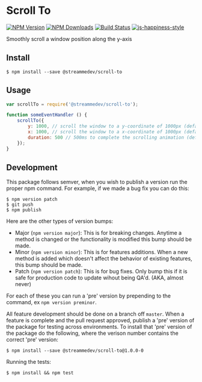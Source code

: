 # Scroll To

[![NPM Version](https://img.shields.io/npm/v/@streammedev/scroll-to.svg)](https://npmjs.org/package/@streammedev/scroll-to)
[![NPM Downloads](https://img.shields.io/npm/dm/@streammedev/scroll-to.svg)](https://npmjs.org/package/@streammedev/scroll-to)
[![Build Status](https://travis-ci.org/StreamMeDev/scroll-to.svg?branch=master)](https://travis-ci.org/StreamMeDev/scroll-to)
[![js-happiness-style](https://img.shields.io/badge/code%20style-happiness-brightgreen.svg)](https://github.com/JedWatson/happiness)

Smoothly scroll a window position along the y-axis

## Install

```
$ npm install --save @streammedev/scroll-to
```

## Usage

```javascript
var scrollTo = require('@streammedev/scroll-to');

function someEventHandler () {
	scrollTo({
		y: 1000, // scroll the window to a y-coordinate of 1000px (default is 0)
		x: 1000, // scroll the window to a x-coordinate of 1000px (default is 0)
		duration: 500 // 500ms to complete the scrolling animation (default is 150)
	});
}
```

## Development

This package follows semver, when you wish to publish a version run the proper npm command.  For example, if we made a bug fix you can do this:

```
$ npm version patch
$ git push
$ npm publish
```

Here are the other types of version bumps:

- Major (`npm version major`): This is for breaking changes. Anytime a method is changed or the functionality is modified this bump should be made.
- Minor (`npm version minor`): This is for features additions. When a new method is added which doesn't affect the behavior of existing features, this bump should be made.
- Patch (`npm version patch`): This is for bug fixes. Only bump this if it is safe for production code to update wihout being QA'd.  (AKA, almost never)

For each of these you can run a 'pre' version by prepending to the command, ex `npm version preminor`.

All feature development should be done on a branch off `master`.  When a feature is complete and the pull request approved, publish a 'pre' version of the package for testing across environments.  To install that 'pre' version of the package do the following, where the verison number contains the correct 'pre' version:

```
$ npm install --save @streammedev/scroll-to@1.0.0-0
```

Running the tests:

```
$ npm install && npm test
```
